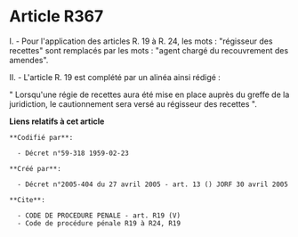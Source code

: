 # Article R367

I. - Pour l'application des articles R. 19 à R. 24, les mots :  "régisseur des recettes" sont remplacés par les mots : "agent
chargé du recouvrement des amendes".

II. - L'article R. 19 est complété par un alinéa ainsi rédigé :

" Lorsqu'une régie de recettes aura été mise en place auprès du greffe de la juridiction, le cautionnement sera versé au
régisseur des recettes ".

**Liens relatifs à cet article**

	**Codifié par**:

	  - Décret n°59-318 1959-02-23

	**Créé par**:

	  - Décret n°2005-404 du 27 avril 2005 - art. 13 () JORF 30 avril 2005

	**Cite**:

	  - CODE DE PROCEDURE PENALE - art. R19 (V)
	  - Code de procédure pénale R19 à R24, R19
